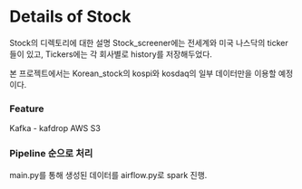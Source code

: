 # Details of Stock
Stock의 디렉토리에 대한 설명
Stock_screener에는 전세계와 미국 나스닥의 ticker들이 있고, Tickers에는 각 회사별로 history를 저장해두었다.

본 프로젝트에서는 Korean_stock의 kospi와 kosdaq의 일부 데이터만을 이용할 예정이다.

### Feature
Kafka - kafdrop
AWS S3

### Pipeline 순으로 처리
main.py를 통해 생성된 데이터를 airflow.py로 spark 진행.